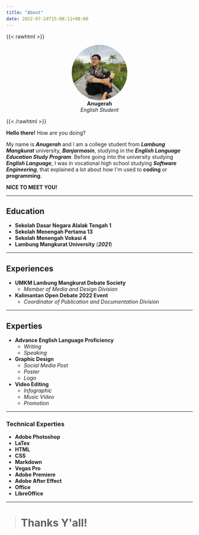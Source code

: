 ```yaml
---
title: "About"
date: 2022-07-24T15:08:11+08:00
---
```



{{< rawhtml >}}
<figure style="display: block;
  margin-left: auto;
  margin-right: auto;">
<img src="bad.jpeg" style="  
  width: 150px;
  height: 150px;
  object-fit: cover;
  border-radius: 50%;display: block;
  margin-left: auto;
  margin-right: auto;">
  <figcaption style="text-align: center;"><b>Anugerah</b><figcaption>
  <figcaption style="text-align: center;"><i>English Student</i><figcaption>
  </figure>
{{< /rawhtml >}}

**Hello there!** How are you doing? 


My name is ***Anugerah*** and I am a college student from ***Lambung Mangkurat*** university, ***Banjarmasin***, studying in the ***English Language Education Study Program***. Before going into the university studying ***English Language***, I was in vocational high school studying ***Software Engineering***, that explained a lot about how I'm used to **coding** or **programming**. 

**NICE TO MEET YOU!**


---

## Education
+ **Sekolah Dasar Negara Alalak Tengah 1**
+ **Sekolah Menengah Pertama 13**
+ **Sekolah Menengah Vokasi 4**
+ **Lambung Mangkurat University** (***2021***)

---
## Experiences
+ **UMKM Lambung Mangkurat Debate Society**
  + *Member of Media and Design Division*
+ **Kalimantan Open Debate 2022 Event**
  + *Coordinator of Publication and Documentation Division*

---
## Experties
- **Advance English Language Proficiency**
  - *Writing*
  - *Speaking*
- **Graphic Design**
  - *Social Media Post*
  - *Poster*
  - *Logo*
- **Video Editing**
  - *Infographic*
  - *Music Video*
  - *Promotion*

---
### Technical Experties
- **Adobe Photoshop**
- **LaTex**
- **HTML**
- **CSS**
- **Markdown**
- **Vegas Pro** 
- **Adobe Premiere**
- **Adobe After Effect**
- **Office**
- **LibreOffice**

---
> # Thanks Y'all!